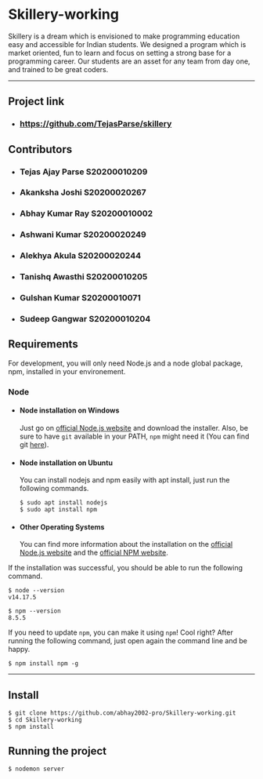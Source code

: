 # Skillery-working

Skillery is a dream which is envisioned to make programming education easy and accessible for Indian students. We designed a program which is market oriented, fun to learn and focus on setting a strong base for a programming career. Our students are an asset for any team from day one, and trained to be great coders.

---
## Project link
- ### https://github.com/TejasParse/skillery
## Contributors
- ### Tejas Ajay Parse	  S20200010209
- ### Akanksha Joshi	    S20200020267
- ### Abhay Kumar Ray	    S20200010002 
- ### Ashwani Kumar	      S20200020249
- ### Alekhya Akula	      S20200020244
- ### Tanishq Awasthi	    S20200010205
- ### Gulshan Kumar	      S20200010071
- ### Sudeep Gangwar	    S20200010204


## Requirements

For development, you will only need Node.js and a node global package, npm, installed in your environement.

### Node
- #### Node installation on Windows

  Just go on [official Node.js website](https://nodejs.org/) and download the installer.
Also, be sure to have `git` available in your PATH, `npm` might need it (You can find git [here](https://git-scm.com/)).

- #### Node installation on Ubuntu

  You can install nodejs and npm easily with apt install, just run the following commands.

      $ sudo apt install nodejs
      $ sudo apt install npm

- #### Other Operating Systems
  You can find more information about the installation on the [official Node.js website](https://nodejs.org/) and the [official NPM website](https://npmjs.org/).

If the installation was successful, you should be able to run the following command.

    $ node --version
    v14.17.5

    $ npm --version
    8.5.5

If you need to update `npm`, you can make it using `npm`! Cool right? After running the following command, just open again the command line and be happy.

    $ npm install npm -g

---

## Install

    $ git clone https://github.com/abhay2002-pro/Skillery-working.git
    $ cd Skillery-working
    $ npm install


## Running the project

    $ nodemon server
